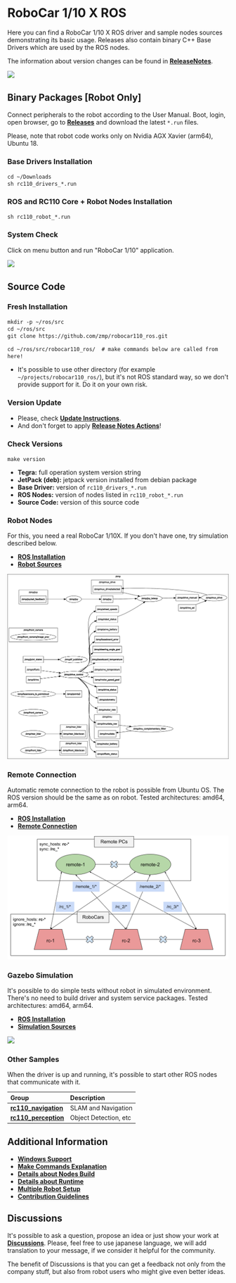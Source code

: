 # RoboCar 1/10 X ROS

Here you can find a RoboCar 1/10 X ROS driver and sample nodes sources demonstrating its basic usage. 
Releases also contain binary C++ Base Drivers which are used by the ROS nodes.

The information about version changes can be found in [**ReleaseNotes**](ReleaseNotes.md).

[![](docs/images/robocar110x_360p.png)](https://www.zmp.co.jp/en/products/robocar/robocar-110x)

## Binary Packages [Robot Only]
Connect peripherals to the robot according to the User Manual. Boot, login, open browser, go to [**Releases**](https://github.com/zmp/robocar110_ros/releases) and download the latest `*.run` files.

Please, note that robot code works only on Nvidia AGX Xavier (arm64), Ubuntu 18.

### Base Drivers Installation
```
cd ~/Downloads
sh rc110_drivers_*.run
```

### ROS and RC110 Core + Robot Nodes Installation
```
sh rc110_robot_*.run
```

### System Check
Click on menu button and run "RoboCar 1/10" application.

![](docs/images/rviz.gif)

## Source Code
### Fresh Installation
```
mkdir -p ~/ros/src
cd ~/ros/src
git clone https://github.com/zmp/robocar110_ros.git
```
```
cd ~/ros/src/robocar110_ros/  # make commands below are called from here!
```

* It's possible to use other directory (for example `~/projects/robocar110_ros/`), but it's not ROS standard way, so we don't provide support for it. Do it on your own risk.

### Version Update
* Please, check [**Update Instructions**](docs/UpdateInstructions.md). 
* And don't forget to apply [**Release Notes Actions**](ReleaseNotes.md)!

### Check Versions
```
make version
```

* **Tegra:** full operation system version string
* **JetPack (deb):** jetpack version installed from debian package
* **Base Driver:**   version of `rc110_drivers_*.run`
* **ROS Nodes:**     version of nodes listed in `rc110_robot_*.run`
* **Source Code:**   version of this source code

### Robot Nodes
For this, you need a real RoboCar 1/10X. If you don't have one, try simulation described below.

* [**ROS Installation**](docs/RosInstallation.md)
* [**Robot Sources**](rc110_robot/README.md)

![](docs/images/rosgraph.png)

### Remote Connection
Automatic remote connection to the robot is possible from Ubuntu OS. The ROS version should be the same as on robot. Tested architectures: amd64, arm64.

* [**ROS Installation**](docs/RosInstallation.md)
* [**Remote Connection**](docs/RemoteConnection.md)

![](docs/images/multimaster.svg)

### Gazebo Simulation
It's possible to do simple tests without robot in simulated environment. There's no need to build driver and system service packages. Tested architectures: amd64, arm64.

* [**ROS Installation**](docs/RosInstallation.md)
* [**Simulation Sources**](rc110_simulation/rc110_gazebo/README.md)

![](docs/images/gazebo2.gif)

### Other Samples
When the driver is up and running, it's possible to start other ROS nodes that communicate with it.

| Group                                              | Description                   |
|:---------------------------------------------------|:------------------------------|
| [**rc110_navigation**](rc110_navigation/README.md) | SLAM and Navigation           |
| [**rc110_perception**](rc110_perception/README.md) | Object Detection, etc         |

## Additional Information

* [**Windows Support**](docs/Windows.md)
* [**Make Commands Explanation**](docs/Makefiles.md)
* [**Details about Nodes Build**](docs/BuildDetails.md)
* [**Details about Runtime**](docs/RuntimeDetails.md)
* [**Multiple Robot Setup**](docs/MultiRobot.md)
* [**Contribution Guidelines**](docs/CONTRIBUTING.md)

## Discussions
It's possible to ask a question, propose an idea or just show your work at [**Discussions**](https://github.com/zmp/robocar110_ros/discussions). Please, feel free to use japanese language, we will add translation to your message, if we consider it helpful for the community.

The benefit of Discussions is that you can get a feedback not only from the company stuff, but also from robot users who might give even better ideas.
